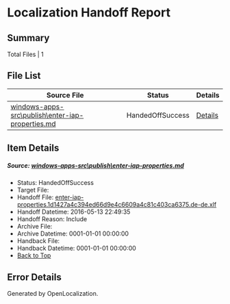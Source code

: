 # <a name='report-top'></a> Localization Handoff Report

## Summary
 Total Files | 1

## File List
 Source File | Status | Details 
 ----------- | ------ | ------- 
 [windows-apps-src\publish\enter-iap-properties.md](https://github.com/Microsoft/windows-apps/blob/c9a78733aedf3a35c8eaea5e9443a75247f67e8f/windows-apps-src/publish/enter-iap-properties.md) | HandedOffSuccess | [Details](#f23a8db80f037b240468533913e0fdb1dfab25f23500)

## Item Details
##### <a name='f23a8db80f037b240468533913e0fdb1dfab25f23500'></a> Source: [windows-apps-src\publish\enter-iap-properties.md](https://github.com/Microsoft/windows-apps/blob/c9a78733aedf3a35c8eaea5e9443a75247f67e8f/windows-apps-src/publish/enter-iap-properties.md)
* Status: HandedOffSuccess
* Target File: 
* Handoff File: [enter-iap-properties.1d1427a4c394ed66d9e4c6609a4c81c403ca6375.de-de.xlf](https://github.com/Microsoft/WDG.handoff/blob/7f14dc8e43abb1349a20d55c47bd6277e13f3f5b/ol-handoff/Microsoft/windows-apps.de-de/master/enter-iap-properties.1d1427a4c394ed66d9e4c6609a4c81c403ca6375.de-de.xlf)
* Handoff Datetime: 2016-05-13 22:49:35
* Handoff Reason: Include
* Archive File: 
* Archive Datetime: 0001-01-01 00:00:00
* Handback File: 
* Handback Datetime: 0001-01-01 00:00:00
* [Back to Top](#report-top)


## Error Details

Generated by OpenLocalization.
